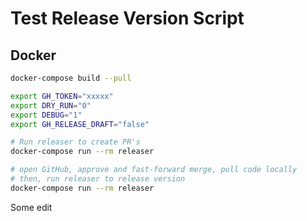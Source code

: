 # Test Release Version Script

## Docker

```sh
docker-compose build --pull

export GH_TOKEN="xxxxx"
export DRY_RUN="0"
export DEBUG="1"
export GH_RELEASE_DRAFT="false"

# Run releaser to create PR's
docker-compose run --rm releaser

# open GitHub, approve and fast-forward merge, pull code locally
# then, run releaser to release version
docker-compose run --rm releaser

```

Some edit
